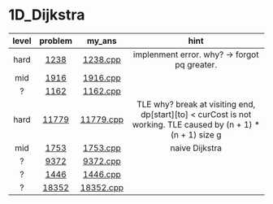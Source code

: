 # 1D_Dijkstra
| level | problem | my_ans | hint |
| :--: | :--: | :--: | :--: |
| hard | [1238](https://www.acmicpc.net/problem/1238) | [1238.cpp](./1238/1238.cpp) | implenment error. why? -> forgot pq greater. |
| mid | [1916](https://www.acmicpc.net/problem/1916) | [1916.cpp](./1916/1916.cpp) |  |
| ? | [1162](https://www.acmicpc.net/problem/1162) | [1162.cpp](./1162/1162.cpp) |  |
| hard | [11779](https://www.acmicpc.net/problem/11779) | [11779.cpp](./11779/11779.cpp) | TLE why? break at visiting end, dp[start][to] < curCost is not working. TLE caused by (n + 1) * (n + 1) size g |
| mid | [1753](https://www.acmicpc.net/problem/1753) | [1753.cpp](./1753/1753.cpp) | naive Dijkstra |
| ? | [9372](https://www.acmicpc.net/problem/9372) | [9372.cpp](./9372/9372.cpp) |  |
| ? | [1446](https://www.acmicpc.net/problem/1446) | [1446.cpp](./1446/1446.cpp) |  |
| ? | [18352](https://www.acmicpc.net/problem/18352) | [18352.cpp](./18352/18352.cpp) |  |
